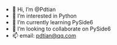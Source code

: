 - 👋 Hi, I’m @Pdtian
- 👀 I’m interested in Python
- 🌱 I’m currently learning PySide6
- 💞️ I’m looking to collaborate on PySide6
- 📫 email: pdtian@qq.com

<!---
Pdtian/Pdtian is a ✨ special ✨ repository because its `README.md` (this file) appears on your GitHub profile.
You can click the Preview link to take a look at your changes.
--->
